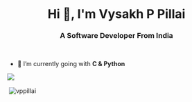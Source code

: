 <h1 align="center">Hi 👋, I'm Vysakh P Pillai</h1>
<h3 align="center">A Software Developer From India</h3>

<br/>

- 🌱 I’m currently going with **C & Python**



<img src="https://github-profile-trophy.vercel.app/?username=vppillai&theme=dracula&column=3&margin-w=15&margin-h=15 (https://github.com/ryo-ma/github-profile-trophy)">

<p>&nbsp;<img align="center" src="https://github-readme-stats.vercel.app/api?username=vppillai&show_icons=true&count_private=true&theme=dark" alt="vppillai" /></p>
